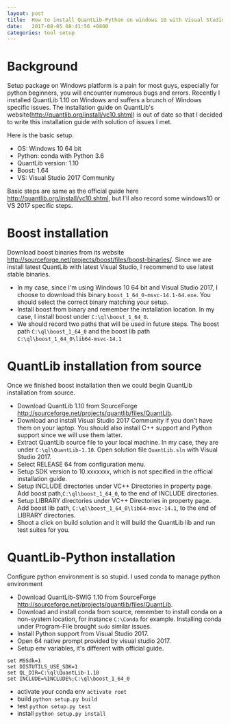```yaml
---
layout: post
title:  How to install QuantLib-Python on windows 10 with Visual Studio 2017 Community"
date:   2017-08-05 08:41:56 +0800
categories: tool setup
---
```


# Background
Setup package on Windows platform is a pain for most guys, especially for python beginners, you will encounter numerous bugs and errors. Recently I installed QuantLib 1.10 on Windows and suffers a brunch of Windows specific issues. The installation guide on QuantLib's website(http://quantlib.org/install/vc10.shtml) is out of date so that I decided to write this installation guide with solution of issues I met.

Here is the basic setup.
  - OS: Windows 10 64 bit
  - Python: conda with Python 3.6
  - QuantLib version: 1.10
  - Boost: 1.64
  - VS: Visual Studio 2017 Community

Basic steps are same as the official guide here http://quantlib.org/install/vc10.shtml, but I'll also record some windows10 or VS 2017 specific steps.

# Boost installation

Download boost binaries from its website http://sourceforge.net/projects/boost/files/boost-binaries/. Since we are install latest QuantLib with latest Visual Studio, I recommend to use latest stable binaries.

 - In my case, since I'm using Windows 10 64 bit and Visual Studio 2017, I choose to download this binary `boost_1_64_0-msvc-14.1-64.exe`. You should select the correct binary matching your setup.
 - Install boost from binary and remember the installation location. In my case, I install boost under `C:\ql\boost_1_64_0`.
 - We should record two paths that will be used in future steps. The boost path `C:\ql\boost_1_64_0` and the boost lib path `C:\ql\boost_1_64_0\lib64-msvc-14.1`

# QuantLib installation from source
Once we finished boost installation then we could begin QuantLib installation from source.

- Download QuantLib 1.10 from SourceForge http://sourceforge.net/projects/quantlib/files/QuantLib.
- Download and install Visual Studio 2017 Community if you don't have them on your laptop. You should also install C++ support and Python support since we will use them latter.
- Extract QuantLib source file to your local machine. In my case, they are under `C:\ql\QuantLib-1.10`. Open solution file  `QuantLib.sln` with Visual Studio 2017.
- Select RELEASE 64 from configuration menu.
- Setup SDK version to 10.xxxxxxx, which is not specified in the official installation guide.
- Setup INCLUDE directories under VC++ Directories in property page. Add boost path,`C:\ql\boost_1_64_0`, to the end of INCLUDE directories.
- Setup LIBRARY directories under VC++ Directories in property page. Add boost lib path, `C:\ql\boost_1_64_0\lib64-msvc-14.1`, to the end of LIBRARY directories.
- Shoot a click on build solution and it will build the QuantLib lib and run test suites for you.

# QuantLib-Python installation
Configure python environment is so stupid. I used conda to manage python environment
- Download QuantLib-SWIG 1.10 from SourceForge http://sourceforge.net/projects/quantlib/files/QuantLib.
- Download and install conda from source, remember to install conda on a non-system location, for instance `C:\Conda` for example. Installing conda under Program-File brought `sudo` similar issues.
- Install Python support from Visual Studio 2017.
- Open 64 native prompt provided by visual studio 2017.
- Setup env variables, it's different with official guide.
``` shell
set MSSdk=1
set DISTUTILS_USE_SDK=1
set QL_DIR=C:\ql\QuantLib-1.10
set INCLUDE=%INCLUDE%;C:\ql\boost_1_64_0
```
- activate your conda env `activate root`
- build `python setup.py build`
- test `python setup.py test`
- install `python setup.py install`
